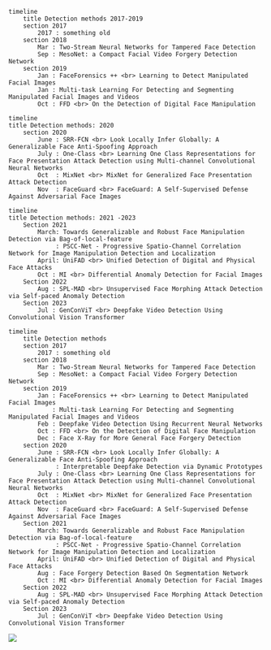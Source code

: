 
```mermaid
timeline
    title Detection methods 2017-2019
    section 2017
        2017 : something old 
    section 2018
        Mar : Two-Stream Neural Networks for Tampered Face Detection
        Sep : MesoNet: a Compact Facial Video Forgery Detection Network
    section 2019
        Jan : FaceForensics ++ <br> Learning to Detect Manipulated Facial Images
        Jan : Multi-task Learning For Detecting and Segmenting Manipulated Facial Images and Videos
        Oct : FFD <br> On the Detection of Digital Face Manipulation
```
```mermaid
timeline
title Detection methods: 2020
    section 2020
        June : SRR-FCN <br> Look Locally Infer Globally: A Generalizable Face Anti-Spoofing Approach
        July : One-Class <br> Learning One Class Representations for Face Presentation Attack Detection using Multi-channel Convolutional Neural Networks
        Oct  : MixNet <br> MixNet for Generalized Face Presentation Attack Detection
        Nov  : FaceGuard <br> FaceGuard: A Self-Supervised Defense Against Adversarial Face Images
```
```mermaid
timeline
title Detection methods: 2021 -2023
    Section 2021
        March: Towards Generalizable and Robust Face Manipulation Detection via Bag-of-local-feature
             : PSCC-Net - Progressive Spatio-Channel Correlation Network for Image Manipulation Detection and Localization
        April: UniFAD <br> Unified Detection of Digital and Physical Face Attacks
        Oct : MI <br> Differential Anomaly Detection for Facial Images
    Section 2022
        Aug : SPL-MAD <br> Unsupervised Face Morphing Attack Detection via Self-paced Anomaly Detection
    Section 2023
        Jul : GenConViT <br> Deepfake Video Detection Using Convolutional Vision Transformer
```

```mermaid
timeline
    title Detection methods
    section 2017
        2017 : something old 
    section 2018
        Mar : Two-Stream Neural Networks for Tampered Face Detection
        Sep : MesoNet: a Compact Facial Video Forgery Detection Network
    section 2019
        Jan : FaceForensics ++ <br> Learning to Detect Manipulated Facial Images
            : Multi-task Learning For Detecting and Segmenting Manipulated Facial Images and Videos
        Feb : Deepfake Video Detection Using Recurrent Neural Networks
        Oct : FFD <br> On the Detection of Digital Face Manipulation
        Dec : Face X-Ray for More General Face Forgery Detection
    section 2020
        June : SRR-FCN <br> Look Locally Infer Globally: A Generalizable Face Anti-Spoofing Approach
             : Interpretable Deepfake Detection via Dynamic Prototypes
        July : One-Class <br> Learning One Class Representations for Face Presentation Attack Detection using Multi-channel Convolutional Neural Networks
        Oct  : MixNet <br> MixNet for Generalized Face Presentation Attack Detection
        Nov  : FaceGuard <br> FaceGuard: A Self-Supervised Defense Against Adversarial Face Images
    Section 2021
        March: Towards Generalizable and Robust Face Manipulation Detection via Bag-of-local-feature
             : PSCC-Net - Progressive Spatio-Channel Correlation Network for Image Manipulation Detection and Localization
        April: UniFAD <br> Unified Detection of Digital and Physical Face Attacks
        Aug : Face Forgery Detection Based On Segmentation Network
        Oct : MI <br> Differential Anomaly Detection for Facial Images
    Section 2022
        Aug : SPL-MAD <br> Unsupervised Face Morphing Attack Detection via Self-paced Anomaly Detection
    Section 2023
        Jul : GenConViT <br> Deepfake Video Detection Using Convolutional Vision Transformer
```

[![](https://mermaid.ink/img/pako:eNp9VdFu4joQ_RUrr9tUkLJLiVZXYkFUXS1dRLrV1RUvQzIJVhM7sh26tOq_79gJJJC7pQ-N7ficmXNmJm9eLBP0Qs_wAnMucCMY_Qw3ObI5GowNl4IVaHYy0fWhbjaDwXBc79ifXbGQaWnf5SJjMk9Y78Jte2EJit5_fJF-ZBRCwR6wUpDTP_Mi1bNmqVTsEYoSFSZsAXEnoBYlwpJQlqgl3QsZsJksSoiNvcAJ7YknKNlCqgzVoZNRw9ILcNJCfwdB0JaYrqPQPNbs0yf2dav-YT8QlLBZGtmAUj6Cl1UOpo7Wkt8XkKFuEe2Pgq1yw30D-rmFIYZjcLQCkVBiWYHCLf-K7F50GXZIFrglkjlimcIzNgK0if_SFnKNcaUoKXOpeovzk3Ki9BfzOuOfgpldtyZkyuY844YuO3NOUZ75M8e4EZH966_h4Fxdkp7sDgWq4-WeQZfGBIOOMZVAAo3Wa38xe2gMkZLklDHk-YHdixQVu8vl1i5DNj2S8VfYUmE7yimJ60ellKkVZFqWSkK8OzeLWO6FQVUqNO7mSdZWhz0HNj8IKHjMVkoaaQ5l1_TvFUUUkn7oz3LQ-qKAaJ_V-2skGk2eOAnr-neRrjrbbGoMxM8d_soZWhdVvAMhMKcmEHuZV_bcefuBxbYg-W86q-Nqni33SbNj-30YR4v6IPes8fyuApXUwKeltSPCPPWjilp7zzXBzzGlBiNPMuBCGzZN9qg0KH6sj24nRW1RDM_GSbyjeSJfiENfGG77ZC23lTb9Wr2w8htkvkz93JaSnyKYSmGvKFbRbOZbnXxreUa6aL5HFpUW0Z-dXKAWa0ga8Z2wLpm_xWBDdXVMoZ_rOi0Vz0P2S_DFtGlKek650-9_utIirXYHmltHFWvPOgUwrbJjd_ZH5Dew1lDfN6MI-oOznRPL-zqiOU-p9-zgItKpkAXkXcympi-HY8fS4DK6aPXDX7YJ67ZqaiulKt33ptcY1k1XaPQ9oLd7wfSob86alqipiKiTnvhjk9vHM_W86Z64tkePCoSmrAtUG1H_eVcerQrgCX133yznxqPRWuDGC-kxAVLX24h3eg8qI6ODiL3QqAqvvKpM6Csw55ApKLwwhVzTbgnCC9-83154ez0YTcY3o9FoOL6ZfBl8ufIOXhiMPl8P6CAY0Td6EIzHwfuV9yolIQyvg8Fk-DkYDoLReHAzuXVo_7kzS_n-B7lwp0U?type=png)](https://mermaid.live/edit#pako:eNp9VdFu4joQ_RUrr9tUkLJLiVZXYkFUXS1dRLrV1RUvQzIJVhM7sh26tOq_79gJJJC7pQ-N7ficmXNmJm9eLBP0Qs_wAnMucCMY_Qw3ObI5GowNl4IVaHYy0fWhbjaDwXBc79ifXbGQaWnf5SJjMk9Y78Jte2EJit5_fJF-ZBRCwR6wUpDTP_Mi1bNmqVTsEYoSFSZsAXEnoBYlwpJQlqgl3QsZsJksSoiNvcAJ7YknKNlCqgzVoZNRw9ILcNJCfwdB0JaYrqPQPNbs0yf2dav-YT8QlLBZGtmAUj6Cl1UOpo7Wkt8XkKFuEe2Pgq1yw30D-rmFIYZjcLQCkVBiWYHCLf-K7F50GXZIFrglkjlimcIzNgK0if_SFnKNcaUoKXOpeovzk3Ki9BfzOuOfgpldtyZkyuY844YuO3NOUZ75M8e4EZH966_h4Fxdkp7sDgWq4-WeQZfGBIOOMZVAAo3Wa38xe2gMkZLklDHk-YHdixQVu8vl1i5DNj2S8VfYUmE7yimJ60ellKkVZFqWSkK8OzeLWO6FQVUqNO7mSdZWhz0HNj8IKHjMVkoaaQ5l1_TvFUUUkn7oz3LQ-qKAaJ_V-2skGk2eOAnr-neRrjrbbGoMxM8d_soZWhdVvAMhMKcmEHuZV_bcefuBxbYg-W86q-Nqni33SbNj-30YR4v6IPes8fyuApXUwKeltSPCPPWjilp7zzXBzzGlBiNPMuBCGzZN9qg0KH6sj24nRW1RDM_GSbyjeSJfiENfGG77ZC23lTb9Wr2w8htkvkz93JaSnyKYSmGvKFbRbOZbnXxreUa6aL5HFpUW0Z-dXKAWa0ga8Z2wLpm_xWBDdXVMoZ_rOi0Vz0P2S_DFtGlKek650-9_utIirXYHmltHFWvPOgUwrbJjd_ZH5Dew1lDfN6MI-oOznRPL-zqiOU-p9-zgItKpkAXkXcympi-HY8fS4DK6aPXDX7YJ67ZqaiulKt33ptcY1k1XaPQ9oLd7wfSob86alqipiKiTnvhjk9vHM_W86Z64tkePCoSmrAtUG1H_eVcerQrgCX133yznxqPRWuDGC-kxAVLX24h3eg8qI6ODiL3QqAqvvKpM6Csw55ApKLwwhVzTbgnCC9-83154ez0YTcY3o9FoOL6ZfBl8ufIOXhiMPl8P6CAY0Td6EIzHwfuV9yolIQyvg8Fk-DkYDoLReHAzuXVo_7kzS_n-B7lwp0U)